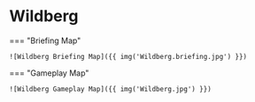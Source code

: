 # Wildberg

=== "Briefing Map"

    ![Wildberg Briefing Map]({{ img('Wildberg.briefing.jpg') }})

=== "Gameplay Map"

    ![Wildberg Gameplay Map]({{ img('Wildberg.jpg') }})
